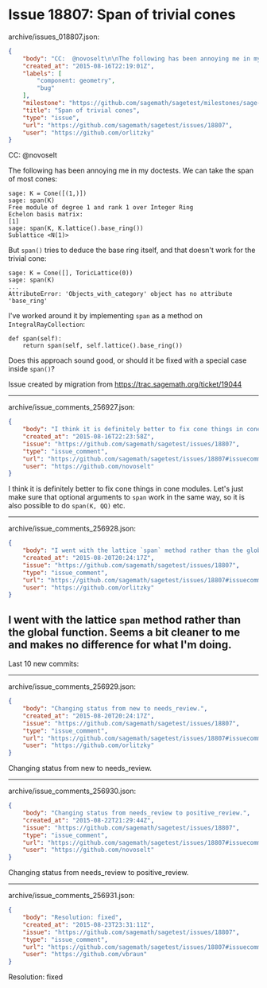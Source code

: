 # Issue 18807: Span of trivial cones

archive/issues_018807.json:
```json
{
    "body": "CC:  @novoselt\n\nThe following has been annoying me in my doctests. We can take the span of most cones:\n\n\n```\nsage: K = Cone([(1,)])\nsage: span(K)\nFree module of degree 1 and rank 1 over Integer Ring\nEchelon basis matrix:\n[1]\nsage: span(K, K.lattice().base_ring())\nSublattice <N(1)>\n```\n\n\nBut `span()` tries to deduce the base ring itself, and that doesn't work for the trivial cone:\n\n\n```\nsage: K = Cone([], ToricLattice(0))\nsage: span(K)\n...\nAttributeError: 'Objects_with_category' object has no attribute 'base_ring'\n```\n\n\nI've worked around it by implementing `span` as a method on `IntegralRayCollection`:\n\n\n```\ndef span(self):\n    return span(self, self.lattice().base_ring())\n```\n\n\nDoes this approach sound good, or should it be fixed with a special case inside `span()`?\n\n\nIssue created by migration from https://trac.sagemath.org/ticket/19044\n\n",
    "created_at": "2015-08-16T22:19:01Z",
    "labels": [
        "component: geometry",
        "bug"
    ],
    "milestone": "https://github.com/sagemath/sagetest/milestones/sage-6.9",
    "title": "Span of trivial cones",
    "type": "issue",
    "url": "https://github.com/sagemath/sagetest/issues/18807",
    "user": "https://github.com/orlitzky"
}
```
CC:  @novoselt

The following has been annoying me in my doctests. We can take the span of most cones:


```
sage: K = Cone([(1,)])
sage: span(K)
Free module of degree 1 and rank 1 over Integer Ring
Echelon basis matrix:
[1]
sage: span(K, K.lattice().base_ring())
Sublattice <N(1)>
```


But `span()` tries to deduce the base ring itself, and that doesn't work for the trivial cone:


```
sage: K = Cone([], ToricLattice(0))
sage: span(K)
...
AttributeError: 'Objects_with_category' object has no attribute 'base_ring'
```


I've worked around it by implementing `span` as a method on `IntegralRayCollection`:


```
def span(self):
    return span(self, self.lattice().base_ring())
```


Does this approach sound good, or should it be fixed with a special case inside `span()`?


Issue created by migration from https://trac.sagemath.org/ticket/19044





---

archive/issue_comments_256927.json:
```json
{
    "body": "I think it is definitely better to fix cone things in cone modules. Let's just make sure that optional arguments to `span` work in the same way, so it is also possible to do `span(K, QQ)` etc.",
    "created_at": "2015-08-16T22:23:58Z",
    "issue": "https://github.com/sagemath/sagetest/issues/18807",
    "type": "issue_comment",
    "url": "https://github.com/sagemath/sagetest/issues/18807#issuecomment-256927",
    "user": "https://github.com/novoselt"
}
```

I think it is definitely better to fix cone things in cone modules. Let's just make sure that optional arguments to `span` work in the same way, so it is also possible to do `span(K, QQ)` etc.



---

archive/issue_comments_256928.json:
```json
{
    "body": "I went with the lattice `span` method rather than the global function. Seems a bit cleaner to me and makes no difference for what I'm doing.\n----\nLast 10 new commits:",
    "created_at": "2015-08-20T20:24:17Z",
    "issue": "https://github.com/sagemath/sagetest/issues/18807",
    "type": "issue_comment",
    "url": "https://github.com/sagemath/sagetest/issues/18807#issuecomment-256928",
    "user": "https://github.com/orlitzky"
}
```

I went with the lattice `span` method rather than the global function. Seems a bit cleaner to me and makes no difference for what I'm doing.
----
Last 10 new commits:



---

archive/issue_comments_256929.json:
```json
{
    "body": "Changing status from new to needs_review.",
    "created_at": "2015-08-20T20:24:17Z",
    "issue": "https://github.com/sagemath/sagetest/issues/18807",
    "type": "issue_comment",
    "url": "https://github.com/sagemath/sagetest/issues/18807#issuecomment-256929",
    "user": "https://github.com/orlitzky"
}
```

Changing status from new to needs_review.



---

archive/issue_comments_256930.json:
```json
{
    "body": "Changing status from needs_review to positive_review.",
    "created_at": "2015-08-22T21:29:44Z",
    "issue": "https://github.com/sagemath/sagetest/issues/18807",
    "type": "issue_comment",
    "url": "https://github.com/sagemath/sagetest/issues/18807#issuecomment-256930",
    "user": "https://github.com/novoselt"
}
```

Changing status from needs_review to positive_review.



---

archive/issue_comments_256931.json:
```json
{
    "body": "Resolution: fixed",
    "created_at": "2015-08-23T23:31:11Z",
    "issue": "https://github.com/sagemath/sagetest/issues/18807",
    "type": "issue_comment",
    "url": "https://github.com/sagemath/sagetest/issues/18807#issuecomment-256931",
    "user": "https://github.com/vbraun"
}
```

Resolution: fixed
